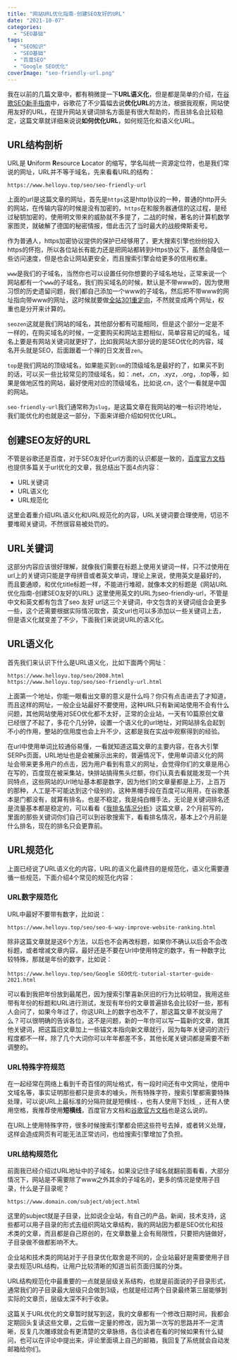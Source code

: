 ```yaml
---
title: "网站URL优化指南-创建SEO友好的URL"
date: "2021-10-07"
categories: 
  - "SEO基础"
tags: 
  - "SEO知识"
  - "SEO基础"
  - "百度SEO"
  - "Google SEO优化"
coverImage: "seo-friendly-url.png"
---
```


我在以前的几篇文章中，都有稍微提一下**URL语义化**，但是都是简单的介绍，在[谷歌SEO新手指南](https://developers.google.com/search/docs/beginner/seo-starter-guide?hl=en&visit_id=637691655613942380-1313746572&rd=1#simpleurlsconveyinfo)中，谷歌花了不少篇幅去说**优化URL**的方法，根据我观察，网站使用友好的URL，在提升网站关键词排名方面是有很大帮助的，而且排名会比较稳定，这篇文章就详细来说说**如何优化URL**，如何规范化和语义化URL。

## URL结构剖析

URL是 **U**niform **R**esource **L**ocator 的缩写，学名叫统一资源定位符，也是我们常说的网址，URL并不等于域名，先来看看URL的结构：

```
https://www.helloyu.top/seo/seo-friendly-url
```

上面的url是这篇文章的网址，首先是`https`这是http协议的一种，普通的http开头的网站，在传输内容的时候是没有加密的，`https`在和服务器通信的这过程，是经过秘钥加密的，使用明文带来的威胁就不多提了，二战的时候，著名的计算机数学家图灵，就破解了德国的秘密情报，借此击沉了当时最大的战舰俾斯麦号。

作为普通人，https加密协议提供的保护已经够用了，更大搜索引擎也纷纷投入https的怀抱，所以各位站长有能力还是把网站都转到Https协议下，虽然会降低一些访问速度，但是也会让网站更安全，而且搜索引擎会给更多的信用权重。

`www`是我们的子域名，当然你也可以设置任何你想要的子域名地址，正常来说一个网站都有一个`www`的子域名，我们购买域名的时候，默认是不带www的，因为使用习惯的历史遗留问题，我们都自己添加一个www的子域名，然后把不带www的网址指向带www的网址，这时候就要做[全站301重定向](https://www.helloyu.top/seo/301-https-seo.html)，不然就变成两个网址，权重也是分开来计算的。

`seozen`这就是我们网站的域名，其他部分都有可能相同，但是这个部分一定是不一样的，在购买域名的时候，一定要购买和网站主题相似，简单容易记的域名，域名上要是有网站关键词就更好了，比如我网站大部分说的是SEO优化的内容，域名开头就是SEO，后面跟着一个禅的日文发音`zen`。

`top`是我们网站的顶级域名，如果能买到`com`的顶级域名是最好的了，如果买不到的话，可以买一些比较常见的顶级域名，如：.net，.cn，.xyz，.org，.top等，如果是做地区性的网站，最好使用对应的顶级域名，比如说.cn，这个一看就是中国的网站。

`seo-friendly-url`我们通常称为`slug`，是这篇文章在我网站的唯一标识符地址，我们能优化的也就是这一部分，下面来详细介绍如何优化URL。

## 创建SEO友好的URL

不管是谷歌还是百度，对于SEO友好化url方面的认识都是一致的，[百度官方文档](https://ziyuan.baidu.com/college/articleinfo?id=1263)也提供多篇关于url优化的文章，我总结出下面4点内容：

- URL关键词
- URL语义化
- URL规范化

这里会着重介绍URL语义化和URL规范化的内容，URL关键词要合理使用，切忌不要堆砌关键词，不然很容易被处罚的。

## URL关键词

这部分内容应该很好理解，就像我们需要在标题上使用关键词一样，只不过使用在url上的关键词只能是字母拼音或者英文单词，理论上来说，使用英文是最好的，而且要通顺，和优化title标题一样，不能进行堆砌，就像本文的标题是《网站URL优化指南-创建SEO友好的URL》这里使用英文的URL为seo-friendly-url，不管是中文和英文都有包含了seo 友好 url这三个关键词，中文包含的关键词组合会更多一些，这个还需要根据实际情况取舍，英文url也可以多添加以一些关键词上去，但是语义化就变差了不少，下面我们来说说URL的语义化。

## URL语义化

首先我们来认识下什么是URL语义化，比如下面两个网址：

```
https://www.helloyu.top/seo/2008.html
https://www.helloyu.top/seo/seo-friendly-url.html
```

上面第一个地址，你能一眼看出文章的意义是什么吗？你只有点击进去了才知道，而且这样的网址，一般企业站最好不要使用，这种URL只有新闻站使用不会有什么问题，其他网站使用对SEO优化都不太好，正常的企业站，一天有10篇原创文章已经很了不起了，多花个几分钟，设置一个语义化的url地址，对网站排名会起到不小的作用，整站的信用度也会上升不少，这都是我在实战中观察得到的经验。

在url中使用单词比较通俗易懂，一看就知道这篇文章的主要内容，在各大引擎SERPs页面，URL地址也是会被展示出来的，普遍情况下，使用单词语义化的网址会带来更多用户的点击，因为用户看到有意义的网址，会觉得你们的文章是用心在写的，百度现在被采集站，快排站搞得焦头烂额，你们认真去看就能发现一个共同特点，这些网站的Url地址基本都是数字，因为他们的文章量都是上万，上百万的那种，人工是不可能达到这个级别的，这种黑帽手段在百度可以用用，在谷歌基本是门都没有，就算有排名，也是不稳定，我是纯白帽手法，无论是关键词排名还是流量基本都是稳定的，可以看看《[我排名情况分析](https://www.helloyu.top/seo/seozen-google-ranking-july.html)》这篇文章，2个月前写的，里面的那些关键词你们自己可以到谷歌搜索下，看看排名情况，基本上2个月前是什么排名，现在的排名只会更靠前。

## URL规范化

上面已经说了URL语义化的内容，URL的语义化最终目的是规范化，语义化需要遵循一些规范，下面介绍4个常见的规范化内容：

### URL数字规范化

URL中最好不要带有数字，比如说：

```
https://www.helloyu.top/seo/seo-6-way-improve-website-ranking.html
```

除非这篇文章就是这6个方法，以后也不会再改标题，如果你不确认以后会不会改标题，或者增减文章内容，最好还是不要在Url中使用特定的数字，有一种数字比较特殊，那就是年份的数字，比如说：

```
https://www.helloyu.top/seo/Google SEO优化-tutorial-starter-guide-2021.html
```

可以看到我把年份放到最尾巴，因为搜索引擎喜新厌旧的行为比较明显，我用这些带有年份的标题和URL进行测试，发现有年份的文章普遍排名会比较好一些，那有人会问了，如果今年过了，你这URL上的数字也改不了，那这篇文章不就没用了么？可以很明确的告诉各位，这不是问题，新的一年你可以写一篇新的文章，做其他关键词，把这篇旧文章加上一些锚文本指向新文章就行，因为每年关键词的流行程度都不一样，除了几个大词你可以年年都差不多，其他长尾关键词都是需要不断调整的。

### URL特殊字符规范

在一起经常在网络上看到千奇百怪的网址格式，有一段时间还有中文网址，使用中文域名等，事实证明那些都只是资本的噱头，所有特殊字符，搜索引擎都需要特殊处理，可以说URL上最标准的分隔符就是短横线`-`，也有人使用下划线`_`，还有人使用空格，我推荐使用**短横线**，百度官方文档和[谷歌官方文档](https://developers.google.com/search/docs/advanced/guidelines/url-structure?hl=en&visit_id=637691716444113954-4211981935&rd=1)也是这么说的。

在URL上使用特殊字符，很多时候搜索引擎都会把这些符号去掉，或者转义处理，这样会造成网页有可能无法正常访问，也给搜索引擎增加了负担。

### URL结构规范化

前面我已经介绍过URL地址中的子域名，如果没记住子域名就翻前面看看，大部分情况下，网站是不需要除了www之外其余的子域名的，更多的情况是使用子目录，什么是子目录呢？

```
https://www.domain.com/subject/object.html
```

这里的subject就是子目录，比如说企业站，有自己的产品，新闻，技术支持，这些都可以用子目录的形式去组织网站文章结构，我的网站因为都是SEO优化和技术类的文章，而且都是自己原创的，在文章数量上会有局限性，只要把内链做好，子目录做不做都影响不大。

企业站和技术类的网站对于子目录优化取舍是不同的，企业站最好是需要使用子目录去规范URL结构，让用户比较清晰的知道当前页面归属的分类。

URL结构规范化中最重要的一点就是层级关系结构，也就是前面说的子目录形式，通常我们的子目录最大层级只会做到3级，也就是经过两个目录最终第三层能够到实际的文章页，层级太深不利于收录。

这篇关于URL优化的文章暂时就写到这，我的文章都有一个修改日期时间，我都会定期回头复读这些文章，之后做一定量的修改，因为第一次写的思路并不一定清晰，反复几次雕琢就会有更清楚的文章脉络，各位读者在看的时候如果有什么疑问，也可以在评论中提出来，评论里面填上自己的邮箱，我回复了系统就会自动发邮箱给你们。
